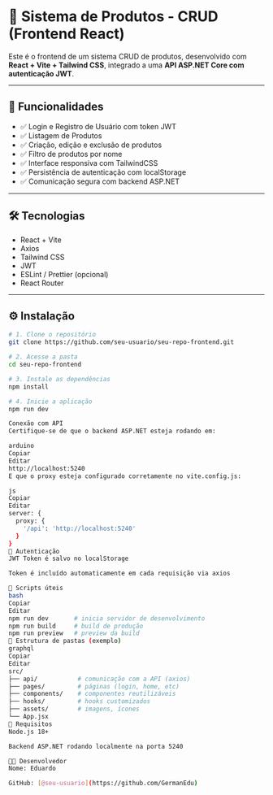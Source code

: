 # 🛒 Sistema de Produtos - CRUD (Frontend React)

Este é o frontend de um sistema CRUD de produtos, desenvolvido com **React + Vite + Tailwind CSS**, integrado a uma **API ASP.NET Core com autenticação JWT**.

---

## 🚀 Funcionalidades

- ✅ Login e Registro de Usuário com token JWT
- ✅ Listagem de Produtos
- ✅ Criação, edição e exclusão de produtos
- ✅ Filtro de produtos por nome
- ✅ Interface responsiva com TailwindCSS
- ✅ Persistência de autenticação com localStorage
- ✅ Comunicação segura com backend ASP.NET

---

## 🛠️ Tecnologias

- React + Vite
- Axios
- Tailwind CSS
- JWT
- ESLint / Prettier (opcional)
- React Router

---

## ⚙️ Instalação

```bash
# 1. Clone o repositório
git clone https://github.com/seu-usuario/seu-repo-frontend.git

# 2. Acesse a pasta
cd seu-repo-frontend

# 3. Instale as dependências
npm install

# 4. Inicie a aplicação
npm run dev

Conexão com API
Certifique-se de que o backend ASP.NET esteja rodando em:

arduino
Copiar
Editar
http://localhost:5240
E que o proxy esteja configurado corretamente no vite.config.js:

js
Copiar
Editar
server: {
  proxy: {
    '/api': 'http://localhost:5240'
  }
}
🔐 Autenticação
JWT Token é salvo no localStorage

Token é incluído automaticamente em cada requisição via axios

🧪 Scripts úteis
bash
Copiar
Editar
npm run dev       # inicia servidor de desenvolvimento
npm run build     # build de produção
npm run preview   # preview da build
📂 Estrutura de pastas (exemplo)
graphql
Copiar
Editar
src/
├── api/           # comunicação com a API (axios)
├── pages/         # páginas (login, home, etc)
├── components/    # componentes reutilizáveis
├── hooks/         # hooks customizados
├── assets/        # imagens, ícones
└── App.jsx
📌 Requisitos
Node.js 18+

Backend ASP.NET rodando localmente na porta 5240

👨‍💻 Desenvolvedor
Nome: Eduardo

GitHub: [@seu-usuario](https://github.com/GermanEdu)
